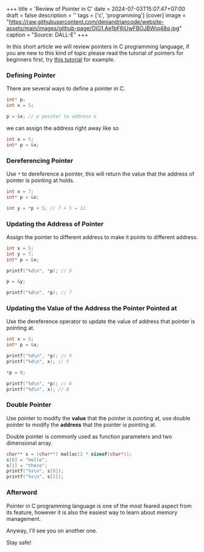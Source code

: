 +++
title = 'Review of Pointer in C'
date = 2024-07-03T15:07:47+07:00
draft = false
description = ''
tags = ['c', 'programming']
[cover]
image = "https://raw.githubusercontent.com/deniandriancode/website-assets/main/images/github-page/OIG1.Ae1bF6jUwFBOJBWiq48q.jpg"
caption = "Source: DALL-E"
+++

In this short article we will review pointers
in C programming language, if you are new to this
kind of topic please read the tutorial of pointers
for beginners first, try [this tutorial](https://www.geeksforgeeks.org/c-pointers/) for example.

### Defining Pointer

There are several ways to define a pointer in C.

```c
int* p;
int x = 5;

p = &x; // p pointer to address x
```

we can assign the address right away like so

```c
int x = 5;
int* p = &x;
```

### Dereferencing Pointer

Use `*` to dereference a pointer, this will
return the value that the address of pointer is
pointing at holds.

```c
int x = 7;
int* p = &x;

int y = *p + 5; // 7 + 5 = 12
```

### Updating the Address of Pointer

Assign the pointer to different address to make
it points to different address.

```c
int x = 5;
int y = 7;
int* p = &x;

printf("%d\n", *p); // 5

p = &y;

printf("%d\n", *p); // 7
```

### Updating the Value of the Address the Pointer Pointed at

Use the dereference operator to update the value of address
that pointer is pointing at.

```c
int x = 5;
int* p = &x;

printf("%d\n", *p); // 5
printf("%d\n", x); // 5

*p = 8;

printf("%d\n", *p); // 8
printf("%d\n", x); // 8
```

### Double Pointer

Use pointer to modify the **value** that the pointer is
pointing at, use double pointer to modify the **address** that
the pointer is pointing at.

Double pointer is commonly used as function parameters and
two dimensional array.

```c
char** s = (char**) malloc(2 * sizeof(char*));
s[0] = "hello";
s[1] = "there";
printf("%s\n", s[0]);
printf("%s\n", s[1]);
```

### Afterword

Pointer in C programming language is one of the most
feared aspect from its feature, however it is also the
easiest way to learn about memory management.

Anyway, I'll see you on another one.

Stay safe!
